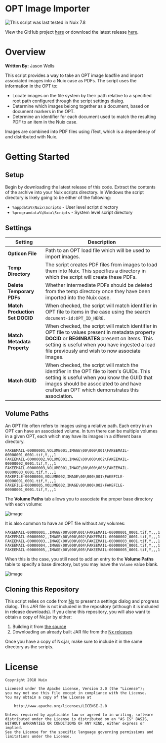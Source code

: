 OPT Image Importer
==================

![This script was last tested in Nuix 7.8](https://img.shields.io/badge/Script%20Tested%20in%20Nuix-7.8-green.svg)

View the GitHub project [here](https://github.com/Nuix/OPT-Image-Importer) or download the latest release [here](https://github.com/Nuix/OPT-Image-Importer/releases).

# Overview

**Written By:** Jason Wells

This script provides a way to take an OPT image loadfile and import associated images into a Nuix case as PDFs.  The script uses the information in the OPT to:
- Locate images on the file system by their path relative to a specified root path configured through the script settings dialog.
- Determine which images belong together as a document, based on document markers in the OPT.
- Determine an identifier for each document used to match the resulting PDF to an item in the Nuix case.

Images are combined into PDF files using iText, which is a dependency of and distributed with Nuix.

# Getting Started

## Setup

Begin by downloading the latest release of this code.  Extract the contents of the archive into your Nuix scripts directory.  In Windows the script directory is likely going to be either of the following:

- `%appdata%\Nuix\Scripts` - User level script directory
- `%programdata%\Nuix\Scripts` - System level script directory

## Settings

| Setting | Description |
|---------|-------------|
| **Opticon File** | Path to an OPT load file which will be used to import images. |
| **Temp Directory** | The script creates PDF files from images to load them into Nuix.  This specifies a directory in which the script will create these PDFs. |
| **Delete Temporary PDFs** | Whether intermediate PDFs should be deleted from the temp directory once they have been imported into the Nuix case. |
| **Match Production Set DOCID** | When checked, the script will match identifier in OPT file to items in the case using the search `document-id:OPT_ID_HERE`. |
| **Match Metadata Property** | When checked, the script will match identifier in OPT file to values present in metadata property **DOCID** or **BEGINBATES** present on items. This setting is useful when you have ingested a load file previously and wish to now associate images. |
| **Match GUID** | When checked, the script will match the identifier in the OPT file to item's GUIDs.  This setting is useful when you know the GUID that images should be associated to and have crafted an OPT which demonstrates this association. |

## Volume Paths

An OPT file often refers to images using a relative path.  Each entry in an OPT can have an associated volume.  In turn there can be multiple volumes in a given OPT, each which may have its images in a different base directory.

```
FAKEEMAIL-00000001,VOLUME001,IMAGE\00\000\001\FAKEEMAIL-00000001_0001.tif,Y,,,1
FAKEEMAIL-00000002,VOLUME001,IMAGE\00\000\002\FAKEEMAIL-00000002_0001.tif,Y,,,1
FAKEEMAIL-00000003,VOLUME001,IMAGE\00\000\003\FAKEEMAIL-00000003_0001.tif,Y,,,1
FAKEFILE-00000004,VOLUME002,IMAGE\00\000\001\FAKEFILE-00000001_0001.tif,Y,,,1
FAKEFILE-00000005,VOLUME002,IMAGE\00\000\002\FAKEFILE-00000001_0001.tif,Y,,,1
```

The **Volume Paths** tab allows you to associate the proper base directory with each volume:

![image](https://user-images.githubusercontent.com/11775738/53260708-02626b00-3687-11e9-85f8-bc24aa84e2fc.png)

It is also common to have an OPT file without any volumes:

```
FAKEEMAIL-00000001,,IMAGE\00\000\001\FAKEEMAIL-00000001_0001.tif,Y,,,1
FAKEEMAIL-00000002,,IMAGE\00\000\002\FAKEEMAIL-00000002_0001.tif,Y,,,1
FAKEEMAIL-00000003,,IMAGE\00\000\003\FAKEEMAIL-00000003_0001.tif,Y,,,1
FAKEEMAIL-00000004,,IMAGE\00\000\004\FAKEEMAIL-00000004_0001.tif,Y,,,1
FAKEEMAIL-00000005,,IMAGE\00\000\005\FAKEEMAIL-00000005_0001.tif,Y,,,1
```

When this is the case, you still need to add an entry to the **Volume Paths** table to specify a base directory, but you may leave the `Volume` value blank.

![image](https://user-images.githubusercontent.com/11775738/53260852-6e44d380-3687-11e9-8d30-ae6b8ada20be.png)

## Cloning this Repository

This script relies on code from [Nx](https://github.com/Nuix/Nx) to present a settings dialog and progress dialog.  This JAR file is not included in the repository (although it is included in release downloads).  If you clone this repository, you will also want to obtain a copy of Nx.jar by either:
1. Building it from [the source](https://github.com/Nuix/Nx)
2. Downloading an already built JAR file from the [Nx releases](https://github.com/Nuix/Nx/releases)

Once you have a copy of Nx.jar, make sure to include it in the same directory as the scripts.

# License

```
Copyright 2018 Nuix

Licensed under the Apache License, Version 2.0 (the "License");
you may not use this file except in compliance with the License.
You may obtain a copy of the License at

    http://www.apache.org/licenses/LICENSE-2.0

Unless required by applicable law or agreed to in writing, software
distributed under the License is distributed on an "AS IS" BASIS,
WITHOUT WARRANTIES OR CONDITIONS OF ANY KIND, either express or implied.
See the License for the specific language governing permissions and
limitations under the License.
```